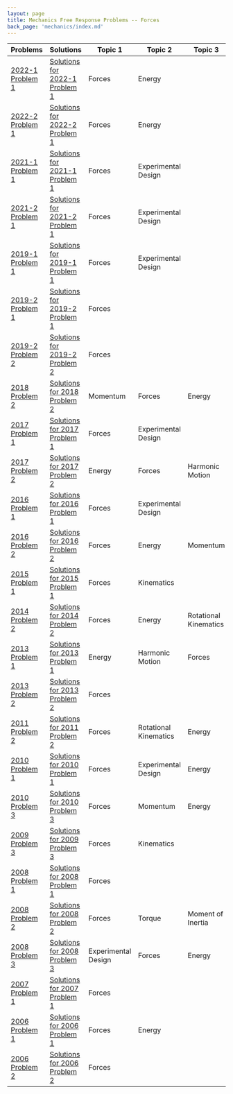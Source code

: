 ```yaml
---
layout: page
title: Mechanics Free Response Problems -- Forces
back_page: 'mechanics/index.md'
---
```


| Problems                                                                                                  | Solutions                                                                                                                                            | Topic 1             | Topic 2               | Topic 3               |
| --------------------------------------------------------------------------------------------------------- | ---------------------------------------------------------------------------------------------------------------------------------------------------- | ------------------- | --------------------- | --------------------- |
| [2022-1 Problem 1](https://drive.google.com/file/d/1BxboPbMxup9kIiCNHLxAVOpJKsxogJSx/view?usp=share_link) | [Solutions for 2022-1 Problem 1](https://drive.google.com/file/d/1CJRK7vCG4F_lkXcmsO1iSAHF-XsBmWER/view?usp=share_link)                              | Forces              | Energy                |                       |
| [2022-2 Problem 1](https://drive.google.com/file/d/1C1ESKT_LLLpypRWFLGMktHk9Y0HnYnRo/view?usp=share_link) | [Solutions for 2022-2 Problem 1](https://drive.google.com/file/d/1CO6PMGKXP58eA_sNfJUTkSNux2TOcVwl/view?usp=share_link)                              | Forces              | Energy                |                       |
| [2021-1 Problem 1](https://drive.google.com/file/d/1C3sLHXzTXqYNguLEiT_rQaim7TnCFNt4/view?usp=share_link) | [Solutions for 2021-1 Problem 1](https://drive.google.com/file/d/1CQnZl8tYThoKxKKyTlLOu4ysSmh1Z75X/view?usp=share_link)                              | Forces              | Experimental Design   |                       |
| [2021-2 Problem 1](https://drive.google.com/file/d/1C5vJ3zzqo4wcCxzdx_dmke1nQ-q4iXpg/view?usp=share_link) | [Solutions for 2021-2 Problem 1](https://drive.google.com/file/d/1CcFaO6iTv14YjTQHH8OkF757bPN5DTNb/view?usp=share_link)                              | Forces              | Experimental Design   |                       |
| [2019-1 Problem 1](https://drive.google.com/file/d/1C9cs4ajbkbTQL-G92tr-eZvdoA4t-eC3/view?usp=share_link) | [Solutions for 2019-1 Problem 1](https://drive.google.com/file/d/1Cgp3ABV7Y2wJcDNDhCQhJmzV1S9I8T9m/view?usp=share_link)                              | Forces              | Experimental Design   |                       |
| [2019-2 Problem 1](https://drive.google.com/file/d/1CF6vRynXGkDNPcY8H63NCxmKjD0E3uVJ/view?usp=share_link) | [Solutions for 2019-2 Problem 1](https://drive.google.com/file/d/1CkOJUjGiUu3b-M9c4RSKXvy5BOF0Kx6W/view?usp=share_link)                              | Forces              |                       |                       |
| [2019-2 Problem 2](https://drive.google.com/file/d/1CH-nyIfDMTfQdQunyM86OwS_Tr4HlxwB/view?usp=share_link) | [Solutions for 2019-2 Problem 2](https://drive.google.com/file/d/1Ckw24fUJ9wAh5xV7ezf2SEaTqPu4o0Y2/view?usp=share_link)                              | Forces              |                       |                       |
| [2018 Problem 2](https://drive.google.com/file/d/1QAqkCodRu5X5QQXHQAt_GNACdMmQsVuc/view?usp=share_link)   | [Solutions for 2018 Problem 2](https://drive.google.com/open?id=1Ex-M2wDYStbjMs9RRfQ0-t75XfZMX4qy) | Momentum            | Forces                | Energy                |
| [2017 Problem 1](https://drive.google.com/file/d/1QHR4OzKJN8s_0i0BBHJYvF6psSeWV4YZ/view?usp=share_link)   | [Solutions for 2017 Problem 1](https://drive.google.com/open?id=1F-XlOgAPrjKUV8fLldyQQweZzZ0g_d9D) | Forces              | Experimental Design   |                       |
| [2017 Problem 2](https://drive.google.com/file/d/1QIwGhwkZ0Ob1tnFkjVGS04dFcZzwMmSW/view?usp=share_link)   | [Solutions for 2017 Problem 2](https://drive.google.com/open?id=1F09DCPHwP0xBkYarGwxfU7aMHQpeCUXE) | Energy              | Forces                | Harmonic Motion       |
| [2016 Problem 1](https://drive.google.com/file/d/1QXq8nnNLF9LjeRkQxUvwkorF84f-0AY5/view?usp=share_link)   | [Solutions for 2016 Problem 1](https://drive.google.com/open?id=1F1IiwMYFnMlwlX3wQx6g3NW4LcG1iVLc&authuser=matthew.dudak%40cusd200.org&usp=drive_fs) | Forces              | Experimental Design   |                       |
| [2016 Problem 2](https://drive.google.com/file/d/1QamHmQ4XMD3vs6LHFhN4faql40e21yzZ/view?usp=share_link)   | [Solutions for 2016 Problem 2](https://drive.google.com/open?id=1F1XIQ_VT04WuhPUOgp3kyn8PN3AkIc4o) | Forces              | Energy                | Momentum              |
| [2015 Problem 1](https://drive.google.com/file/d/1QcZYfwaGg2L3gRh-m9uve_Ipoljeu7br/view?usp=share_link)   | [Solutions for 2015 Problem 1](https://drive.google.com/open?id=1F7jqVGAVf3abPWOWLZh0UpsESUftehAK) | Forces              | Kinematics            |                       |
| [2014 Problem 2](https://drive.google.com/file/d/1QqFu036PmI4cjdflwD7Zo5XOUzR-EArJ/view?usp=share_link)   | [Solutions for 2014 Problem 2](https://drive.google.com/open?id=1FDAv8eWLEumeXodCximSTCWTxQdOVW4I) | Forces              | Energy                | Rotational Kinematics |
| [2013 Problem 1](https://drive.google.com/file/d/1Qv496jt9IyL8uCAJzUMJS5-mfK5Pvu2X/view?usp=share_link)   | [Solutions for 2013 Problem 1](https://drive.google.com/open?id=1FFrDoTU4dVDGFo6FqGugRECJkq8i-3w-) | Energy              | Harmonic Motion       | Forces                |
| [2013 Problem 2](https://drive.google.com/file/d/1R3PEIUT4zum213V9sP1KIaML2nlY09BP/view?usp=share_link)   | [Solutions for 2013 Problem 2](https://drive.google.com/open?id=1FGu7fnsB5lmQoyPg-Ye7-lkY2fORY4Ok) | Forces              |                       |                       |
| [2011 Problem 2](https://drive.google.com/file/d/1E8yT1l02mv7ge1Rfon19Lij2pep603oR/view?usp=share_link)   | [Solutions for 2011 Problem 2](https://drive.google.com/open?id=1FT9po1MbMcf0Y1fpb2FkiW1YwUvdGJ_o) | Forces              | Rotational Kinematics | Energy                |
| [2010 Problem 1](https://drive.google.com/file/d/1EDMTIBdS_py5BX8wVwavRPEPNgxLLGPm/view?usp=share_link)   | [Solutions for 2010 Problem 1](https://drive.google.com/open?id=1FTwh_V0FHjETuJ4JJRGkWuRbCskhATnr) | Forces              | Experimental Design   | Energy                |
| [2010 Problem 3](https://drive.google.com/file/d/1EG1eKiCl_IUVOrMaKpz6RyBfMuvLPbFJ/view?usp=share_link)   | [Solutions for 2010 Problem 3](https://drive.google.com/open?id=1FYYsZtJ3V_5SGDOAAw_KiZRmVpfOWWWy) | Forces              | Momentum              | Energy                |
| [2009 Problem 3](https://drive.google.com/file/d/1EQz6Ho5Jt7H9msSZvy0T7GKTBiT_lbOQ/view?usp=share_link)   | [Solutions for 2009 Problem 3](https://drive.google.com/open?id=1Fb6PT5kyeOEuj0eh-7ejzbHXp05_fce6) | Forces              | Kinematics            |                       |
| [2008 Problem 1](https://drive.google.com/file/d/1EWo4_9CFXwYx_u-JWxAZ05oPRLenfF7S/view?usp=share_link)   | [Solutions for 2008 Problem 1](https://drive.google.com/open?id=1FdA5vDm2R6datB1K6M_8U5gRKnqfbK3G) | Forces              |                       |                       |
| [2008 Problem 2](https://drive.google.com/file/d/1EXQfgfkICi60m-F4xryj5L-P8lLlw6Wm/view?usp=share_link)   | [Solutions for 2008 Problem 2](https://drive.google.com/open?id=1Fda2fjpKdBne1YHcTrJdMYaSSSuWZNYI) | Forces              | Torque                | Moment of Inertia     |
| [2008 Problem 3](https://drive.google.com/file/d/1Eap6DB79T2tftwP2qhFGutKGWRT2B3in/view?usp=share_link)   | [Solutions for 2008 Problem 3](https://drive.google.com/open?id=1FdsJYl_MytwHUYpL1D7mKHhflMo0SE1t) | Experimental Design | Forces                | Energy                |
| [2007 Problem 1](https://drive.google.com/file/d/1EiZXDx3LnHYnn4mWS0rqvz_ZT_nyN9AG/view?usp=share_link)   | [Solutions for 2007 Problem 1](https://drive.google.com/open?id=1FeLAw0b70UbHnbdFFxvKDUsXtltCkDTd) | Forces              |                       |                       |
| [2006 Problem 1](https://drive.google.com/file/d/1ErDrOyijn4MR_Z56t4-PhNVCZmkHuaFz/view?usp=share_link)   | [Solutions for 2006 Problem 1](https://drive.google.com/open?id=1FkIfh1fBBUBeRoRdBRVEHT7_LNolIbKR) | Forces              | Energy                |                       |
| [2006 Problem 2](https://drive.google.com/file/d/1EuiTTWEjepYKfkyMHjUYWCplw75SDX0h/view?usp=share_link)   | [Solutions for 2006 Problem 2](https://drive.google.com/open?id=1FlV1XfTsvP-Gc1Mj1ReByeH6P-cN3SWJ) | Forces              |                       |